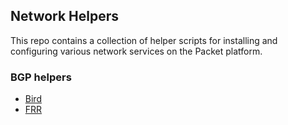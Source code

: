 ## Network Helpers

This repo contains a collection of helper scripts for installing and configuring various network services on the Packet platform.

### BGP helpers

* [Bird](bird/README.md)
* [FRR](frr/README.md)
